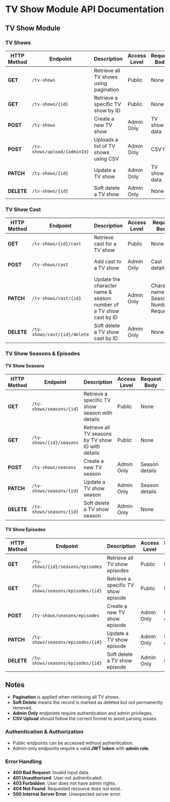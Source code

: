 # TV Show Module API Documentation

## TV Show Module

### TV Shows

| HTTP Method | Endpoint                     | Description                            | Access Level | Request Body | Response         |
|-------------|------------------------------|----------------------------------------| ------------ | ------------ | ---------------- |
| **GET**     | `/tv-shows`                  | Retrieve all TV shows using pagination | Public       | None         | List of TV shows |
| **GET**     | `/tv-shows/{id}`             | Retrieve a specific TV show by ID      | Public       | None         | TV show details  |
| **POST**    | `/tv-shows`                  | Create a new TV show                   | Admin Only   | TV show data | Created TV show  |
| **POST**    | `/tv-shows/upload/{adminId}` | Uploads a list of TV shows using CSV   | Admin Only   | CSV file     | Status message   |
| **PATCH**   | `/tv-shows/{id}`             | Update a TV show                       | Admin Only   | TV show data | Updated TV show  |
| **DELETE**  | `/tv-shows/{id}`             | Soft delete a TV show                  | Admin Only   | None         | Status message   |

### TV Show Cast

| HTTP Method | Endpoint                     | Description                                                       | Access Level | Request Body                           | Response             |
| ----------- | ---------------------------- | ----------------------------------------------------------------- | ------------ | -------------------------------------- | -------------------- |
| **GET**     | `/tv-shows/{id}/cast`        | Retrieve cast for a TV show                                       | Public       | None                                   | List of cast members |
| **POST**    | `/tv-shows/cast`        | Add cast to a TV show                                             | Admin Only   | Cast details                           | Added cast member    |
| **PATCH**   | `/tv-shows/cast/{id}`        | Update the character name & season number of a TV show cast by ID | Admin Only   | Character name & Season Number Request | Updated cast details |
| **DELETE**  | `/tv-shows/cast/{id}/delete` | Soft delete a TV show cast by ID                                  | Admin Only   | None                                   | Status message       |

### TV Show Seasons & Episodes

#### TV Show Seasons

| HTTP Method | Endpoint                 | Description                                        | Access Level | Request Body   | Response       |
| ----------- |--------------------------|----------------------------------------------------| ------------ | -------------- | -------------- |
| **GET**     | `/tv-shows/seasons/{id}` | Retrieve a specific TV show season with details    | Public       | None           | Season details |
| **GET**     | `/tv-shows/{id}/seasons` | Retrieve all TV seasons by TV show ID with details | Public       | None           | Season details |
| **POST**    | `/tv-shows/seasons`      | Create a new TV season                             | Admin Only   | Season details | Created season |
| **PATCH**   | `/tv-shows/seasons/{id}` | Update a TV show season                            | Admin Only   | Season details | Updated season |
| **DELETE**  | `/tv-shows/seasons/{id}` | Soft delete a TV show season                       | Admin Only   | None           | Status message |

#### TV Show Episodes

| HTTP Method | Endpoint                          | Description                         | Access Level | Request Body    | Response         |
| ----------- |-----------------------------------| ----------------------------------- | ------------ | --------------- | ---------------- |
| **GET**     | `/tv-shows/{id}/seasons/episodes` | Retrieve all TV show episodes       | Public       | None            | List of episodes |
| **GET**     | `/tv-shows/seasons/episodes/{id}` | Retrieve a specific TV show episode | Public       | None            | Episode details  |
| **POST**    | `/tv-shows/seasons/episodes`      | Create a new TV show episode        | Admin Only   | Episode details | Created episode  |
| **PATCH**     | `/tv-shows/seasons/episodes/{id}` | Update a TV show episode            | Admin Only   | Episode details | Updated episode  |
| **DELETE**  | `/tv-shows/seasons/episodes/{id}` | Soft delete a TV show episode       | Admin Only   | None            | Status message   |

## Notes

- **Pagination** is applied when retrieving all TV shows.
- **Soft Delete** means the record is marked as deleted but not permanently removed.
- **Admin Only** endpoints require authentication and admin privileges.
- **CSV Upload** should follow the correct format to avoid parsing issues.

### Authentication & Authorization

- Public endpoints can be accessed without authentication.
- Admin-only endpoints require a valid **JWT token** with **admin role**.

### Error Handling

- **400 Bad Request**: Invalid input data.
- **401 Unauthorized**: User not authenticated.
- **403 Forbidden**: User does not have admin rights.
- **404 Not Found**: Requested resource does not exist.
- **500 Internal Server Error**: Unexpected server error.
